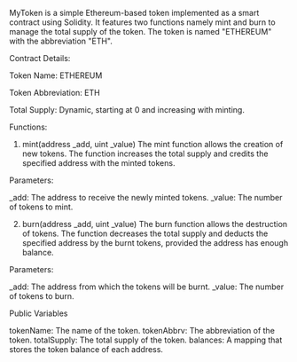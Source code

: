 MyToken is a simple Ethereum-based token implemented as a smart contract using Solidity. 
It features two functions namely mint and burn to manage the total supply of the token.
The token is named "ETHEREUM" with the abbreviation "ETH".

Contract Details:

  Token Name: ETHEREUM
  
  Token Abbreviation: ETH
  
  Total Supply: Dynamic, starting at 0 and increasing with minting.

  Functions:
  
  1. mint(address _add, uint _value)
  The mint function allows the creation of new tokens. The function increases the total supply and credits the specified address with the minted tokens.
  
  Parameters:

   _add: The address to receive the newly minted tokens.
  _value: The number of tokens to mint.

  2. burn(address _add, uint _value)
     The burn function allows the destruction of tokens. The function decreases the total supply and deducts the specified address by the burnt tokens, provided the address has enough balance.

   Parameters:

   _add: The address from which the tokens will be burnt.
  _value: The number of tokens to burn.

 Public Variables

   tokenName: The name of the token.
   tokenAbbrv: The abbreviation of the token.
   totalSupply: The total supply of the token.
   balances: A mapping that stores the token balance of each address.

